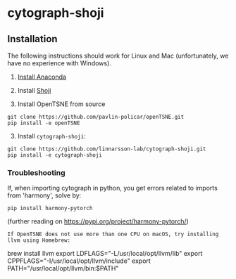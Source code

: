
# cytograph-shoji

## Installation

The following instructions should work for Linux and Mac (unfortunately, we have no 
experience with Windows).

1. [Install Anaconda](https://www.continuum.io/downloads)

2. Install [Shoji](https://github.com/linnarsson-lab/shoji)

3. Install OpenTSNE from source

```
git clone https://github.com/pavlin-policar/openTSNE.git
pip install -e openTSNE
```

3. Install `cytograph-shoji`:

```
git clone https://github.com/linnarsson-lab/cytograph-shoji.git
pip install -e cytograph-shoji
```

### Troubleshooting
If, when importing cytograph in python, you get errors related to imports from 'harmony', solve by:
```
pip install harmony-pytorch
```
(further reading on https://pypi.org/project/harmony-pytorch/)

```
If OpenTSNE does not use more than one CPU on macOS, try installing llvm using Homebrew:
```
brew install llvm
export LDFLAGS="-L/usr/local/opt/llvm/lib"
export CPPFLAGS="-I/usr/local/opt/llvm/include"
export PATH="/usr/local/opt/llvm/bin:$PATH"
```
